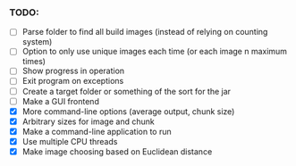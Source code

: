 ### TODO:
 - [ ] Parse folder to find all build images (instead of relying on counting system)
 - [ ] Option to only use unique images each time (or each image n maximum times)
 - [ ] Show progress in operation
 - [ ] Exit program on exceptions
 - [ ] Create a target folder or something of the sort for the jar
 - [ ] Make a GUI frontend
 - [X] More command-line options (average output, chunk size)
 - [X] Arbitrary sizes for image and chunk
 - [X] Make a command-line application to run
 - [X] Use multiple CPU threads
 - [X] Make image choosing based on Euclidean distance
